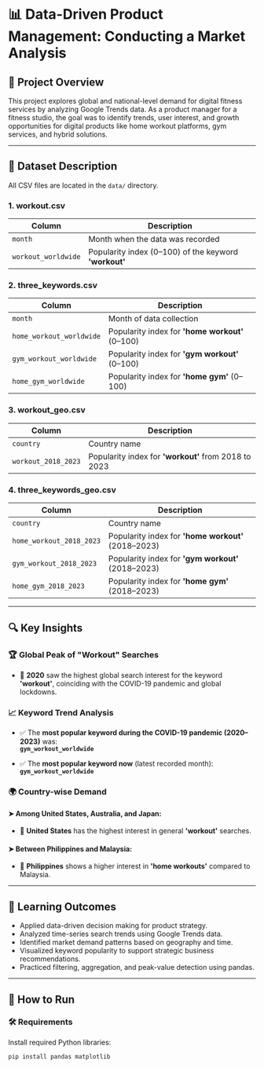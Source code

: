 # 📊 Data-Driven Product Management: Conducting a Market Analysis

## 🧠 Project Overview

This project explores global and national-level demand for digital fitness services by analyzing Google Trends data. As a product manager for a fitness studio, the goal was to identify trends, user interest, and growth opportunities for digital products like home workout platforms, gym services, and hybrid solutions.

---

## 📁 Dataset Description

All CSV files are located in the `data/` directory.

### **1. workout.csv**
| Column               | Description                                                    |
|----------------------|----------------------------------------------------------------|
| `month`              | Month when the data was recorded                               |
| `workout_worldwide`  | Popularity index (0–100) of the keyword **'workout'**          |

### **2. three_keywords.csv**
| Column                   | Description                                                       |
|--------------------------|-------------------------------------------------------------------|
| `month`                  | Month of data collection                                          |
| `home_workout_worldwide`| Popularity index for **'home workout'** (0–100)                   |
| `gym_workout_worldwide` | Popularity index for **'gym workout'** (0–100)                    |
| `home_gym_worldwide`     | Popularity index for **'home gym'** (0–100)                       |

### **3. workout_geo.csv**
| Column                | Description                                               |
|------------------------|-----------------------------------------------------------|
| `country`              | Country name                                              |
| `workout_2018_2023`    | Popularity index for **'workout'** from 2018 to 2023     |

### **4. three_keywords_geo.csv**
| Column                        | Description                                                    |
|--------------------------------|----------------------------------------------------------------|
| `country`                      | Country name                                                   |
| `home_workout_2018_2023`       | Popularity index for **'home workout'** (2018–2023)            |
| `gym_workout_2018_2023`        | Popularity index for **'gym workout'** (2018–2023)             |
| `home_gym_2018_2023`           | Popularity index for **'home gym'** (2018–2023)                |

---

## 🔍 Key Insights

### 🏆 Global Peak of "Workout" Searches
- 📅 **2020** saw the highest global search interest for the keyword **'workout'**, coinciding with the COVID-19 pandemic and global lockdowns.

### 📈 Keyword Trend Analysis
- ✅ The **most popular keyword during the COVID-19 pandemic (2020–2023)** was:  
  **`gym_workout_worldwide`**
  
- ✅ The **most popular keyword now** (latest recorded month):  
  **`gym_workout_worldwide`**

### 🌍 Country-wise Demand

#### ➤ **Among United States, Australia, and Japan:**
- 🥇 **United States** has the highest interest in general **'workout'** searches.

#### ➤ **Between Philippines and Malaysia:**
- 🥇 **Philippines** shows a higher interest in **'home workouts'** compared to Malaysia.

---

## 🧠 Learning Outcomes

- Applied data-driven decision making for product strategy.
- Analyzed time-series search trends using Google Trends data.
- Identified market demand patterns based on geography and time.
- Visualized keyword popularity to support strategic business recommendations.
- Practiced filtering, aggregation, and peak-value detection using pandas.

---

## 🚀 How to Run

### 🛠️ Requirements

Install required Python libraries:
```bash
pip install pandas matplotlib
